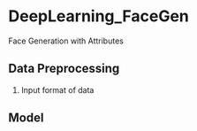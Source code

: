 # DeepLearning_FaceGen

Face Generation with Attributes

## Data Preprocessing
1) Input format of data

## Model
